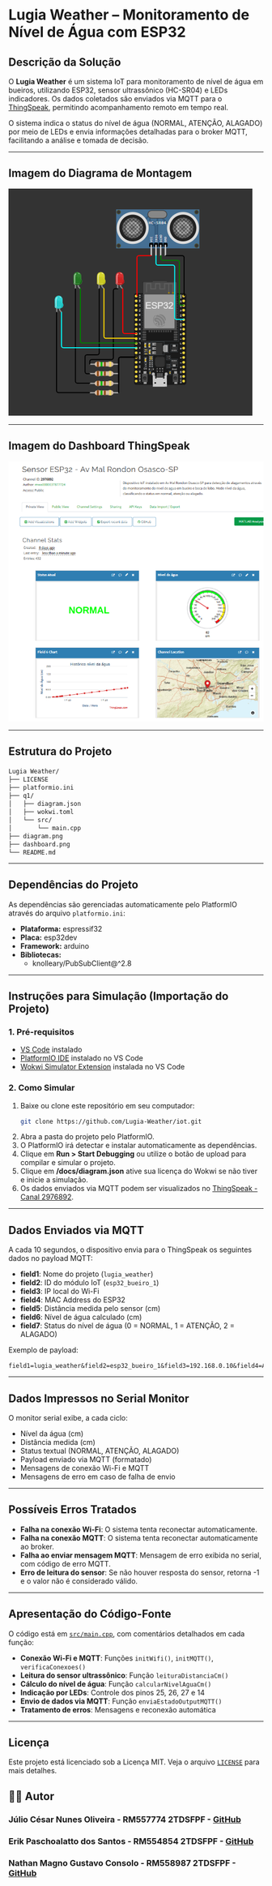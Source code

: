 # Lugia Weather – Monitoramento de Nível de Água com ESP32

## Descrição da Solução

O **Lugia Weather** é um sistema IoT para monitoramento de nível de água em bueiros, utilizando ESP32, sensor ultrassônico (HC-SR04) e LEDs indicadores. Os dados coletados são enviados via MQTT para o [ThingSpeak](https://thingspeak.mathworks.com/channels/2976892), permitindo acompanhamento remoto em tempo real.

O sistema indica o status do nível de água (NORMAL, ATENÇÃO, ALAGADO) por meio de LEDs e envia informações detalhadas para o broker MQTT, facilitando a análise e tomada de decisão.

---

## Imagem do Diagrama de Montagem

![Diagrama de Montagem](diagram.png)

---

## Imagem do Dashboard ThingSpeak

![Dashboard ThingSpeak](dashboard.png)

---

## Estrutura do Projeto

```
Lugia Weather/
├── LICENSE
├── platformio.ini
├── q1/
│   ├── diagram.json
│   ├── wokwi.toml
│   └── src/
│       └── main.cpp
├── diagram.png
├── dashboard.png
└── README.md
```

---

## Dependências do Projeto

As dependências são gerenciadas automaticamente pelo PlatformIO através do arquivo `platformio.ini`:

- **Plataforma:** espressif32
- **Placa:** esp32dev
- **Framework:** arduino
- **Bibliotecas:**
  - knolleary/PubSubClient@^2.8

---

## Instruções para Simulação (Importação do Projeto)

### 1. Pré-requisitos

- [VS Code](https://code.visualstudio.com/) instalado
- [PlatformIO IDE](https://platformio.org/install/ide?install=vscode) instalado no VS Code
- [Wokwi Simulator Extension](https://marketplace.visualstudio.com/items?itemName=wokwi.wokwi-vscode) instalada no VS Code

### 2. Como Simular

1. Baixe ou clone este repositório em seu computador:
   ```sh
   git clone https://github.com/Lugia-Weather/iot.git
   ```
2. Abra a pasta do projeto pelo PlatformIO.
3. O PlatformIO irá detectar e instalar automaticamente as dependências.
4. Clique em **Run > Start Debugging** ou utilize o botão de upload para compilar e simular o projeto.
5. Clique em **/docs/diagram.json** ative sua licença do Wokwi se não tiver e inicie a simulação.
6. Os dados enviados via MQTT podem ser visualizados no [ThingSpeak - Canal 2976892](https://thingspeak.mathworks.com/channels/2976892).

---

## Dados Enviados via MQTT

A cada 10 segundos, o dispositivo envia para o ThingSpeak os seguintes dados no payload MQTT:

- **field1**: Nome do projeto (`lugia_weather`)
- **field2**: ID do módulo IoT (`esp32_bueiro_1`)
- **field3**: IP local do Wi-Fi
- **field4**: MAC Address do ESP32
- **field5**: Distância medida pelo sensor (cm)
- **field6**: Nível de água calculado (cm)
- **field7**: Status do nível de água (0 = NORMAL, 1 = ATENÇÃO, 2 = ALAGADO)

Exemplo de payload:

```
field1=lugia_weather&field2=esp32_bueiro_1&field3=192.168.0.10&field4=AA:BB:CC:DD:EE:FF&field5=150.00&field6=50.00&field7=1
```

---

## Dados Impressos no Serial Monitor

O monitor serial exibe, a cada ciclo:

- Nível da água (cm)
- Distância medida (cm)
- Status textual (NORMAL, ATENÇÃO, ALAGADO)
- Payload enviado via MQTT (formatado)
- Mensagens de conexão Wi-Fi e MQTT
- Mensagens de erro em caso de falha de envio

---

## Possíveis Erros Tratados

- **Falha na conexão Wi-Fi**: O sistema tenta reconectar automaticamente.
- **Falha na conexão MQTT**: O sistema tenta reconectar automaticamente ao broker.
- **Falha ao enviar mensagem MQTT**: Mensagem de erro exibida no serial, com código de erro MQTT.
- **Erro de leitura do sensor**: Se não houver resposta do sensor, retorna -1 e o valor não é considerado válido.

---

## Apresentação do Código-Fonte

O código está em [`src/main.cpp`](src/main.cpp), com comentários detalhados em cada função:

- **Conexão Wi-Fi e MQTT**: Funções `initWifi()`, `initMQTT()`, `verificaConexoes()`
- **Leitura do sensor ultrassônico**: Função `leituraDistanciaCm()`
- **Cálculo do nível de água**: Função `calcularNivelAguaCm()`
- **Indicação por LEDs**: Controle dos pinos 25, 26, 27 e 14
- **Envio de dados via MQTT**: Função `enviaEstadoOutputMQTT()`
- **Tratamento de erros**: Mensagens e reconexão automática

---

## Licença

Este projeto está licenciado sob a Licença MIT. Veja o arquivo [`LICENSE`](LICENSE) para mais detalhes.

## 👨‍💻 Autor

### **Júlio César Nunes Oliveira - RM557774 2TDSFPF** - [GitHub](https://github.com/jubshereman)

### **Erik Paschoalatto dos Santos - RM554854 2TDSFPF** - [GitHub](https://github.com/ozerikoz)

### **Nathan Magno Gustavo Consolo - RM558987 2TDSFPF** - [GitHub](https://github.com/NathanMagno)
